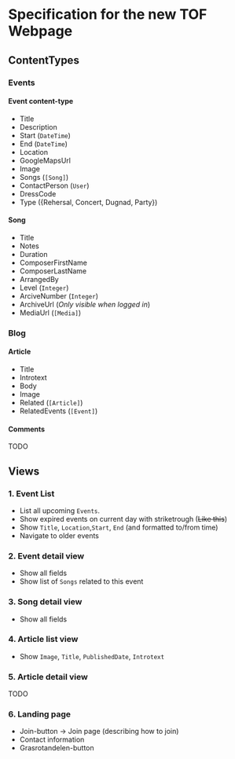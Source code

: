 # Specification for the new TOF Webpage

## ContentTypes

### Events

#### Event content-type

 * Title
 * Description
 * Start (`DateTime`)
 * End (`DateTime`)
 * Location
 * GoogleMapsUrl
 * Image
 * Songs (`[Song]`)
 * ContactPerson (`User`)
 * DressCode
 * Type ({Rehersal, Concert, Dugnad, Party})

#### Song

 * Title
 * Notes
 * Duration
 * ComposerFirstName
 * ComposerLastName
 * ArrangedBy
 * Level (`Integer`)
 * ArciveNumber (`Integer`)
 * ArchiveUrl (*Only visible when logged in*)
 * MediaUrl (`[Media]`)

### Blog

#### Article

 * Title
 * Introtext
 * Body
 * Image
 * Related (`[Article]`)
 * RelatedEvents (`[Event]`)
 
#### Comments

TODO

## Views

### 1. Event List

 * List all upcoming `Events`.
 * Show expired events on current day with striketrough (~~Like this~~)
 * Show `Title`, `Location`,`Start`, `End` (and formatted to/from time)
 * Navigate to older events

### 2. Event detail view
 
 * Show all fields
 * Show list of `Songs` related to this event
 
### 3. Song detail view

 * Show all fields

### 4. Article list view

 * Show `Image`, `Title`, `PublishedDate`, `Introtext`

### 5. Article detail view

TODO

### 6. Landing page

 * Join-button → Join page (describing how to join)
 * Contact information
 * Grasrotandelen-button

